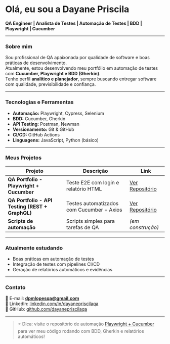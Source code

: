 # Olá, eu sou a Dayane Priscila  
**QA Engineer | Analista de Testes | Automação de Testes | BDD | Playwright | Cucumber**

---

### Sobre mim
Sou profissional de QA apaixonada por qualidade de software e boas práticas de desenvolvimento.  
Atualmente, estou desenvolvendo meu portfólio em automação de testes com **Cucumber, Playwright e BDD (Gherkin)**.  
Tenho perfil **analítico e planejador**, sempre buscando entregar software com qualidade, previsibilidade e confiança.

---

### Tecnologias e Ferramentas
- **Automação:** Playwright, Cypress, Selenium  
- **BDD:** Cucumber, Gherkin  
- **API Testing:** Postman, Newman  
- **Versionamento:** Git & GitHub  
- **CI/CD:** GitHub Actions  
- **Linguagens:** JavaScript, Python (básico)  

---

### Meus Projetos
| Projeto | Descrição | Link |
|----------|------------|------|
|  **QA Portfolio - Playwright + Cucumber** | Teste E2E com login e relatório HTML | [Ver Repositório](https://github.com/dayanepriscilaqa/qa-portfolio-bdd-playwright-completo) |
|  **QA Portfolio - API Testing (REST + GraphQL)** | Testes automatizados com Cucumber + Axios | [Ver Repositório](https://github.com/dayanepriscilaqa/qa-portfolio-bdd-playwright-api) |
|  **Scripts de automação** | Scripts simples para tarefas de QA | _(em construção)_ |

---

### Atualmente estudando
- Boas práticas em automação de testes
- Integração de testes com pipelines CI/CD
- Geração de relatórios automáticos e evidências

---

### Contato
📧 E-mail: **dpmlopesqa@gmail.com**  
💼 LinkedIn: [linkedin.com/in/dayanepriscilaqa](https://linkedin.com/in/dayanepriscilaqa)  
🐙 GitHub: [github.com/dayanepriscilaqa](https://github.com/dayanepriscilaqa)

---

> ⭐ Dica: visite o repositório de automação [Playwright + Cucumber](https://github.com/dayanepriscilaqa/qa-portfolio-bdd-playwright-completo) para ver meu código rodando com BDD, Gherkin e relatórios automáticos!

